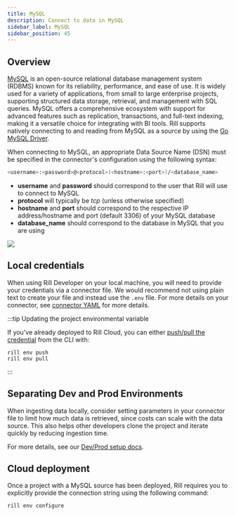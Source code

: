 ```yaml
---
title: MySQL
description: Connect to data in MySQL
sidebar_label: MySQL
sidebar_position: 45
---
```


<!-- WARNING: There are links to this page in source code. If you move it, find and replace the links and consider adding a redirect in docusaurus.config.js. -->

## Overview

[MySQL](https://dev.mysql.com/doc/refman/8.0/en/introduction.html) is an open-source relational database management system (RDBMS) known for its reliability, performance, and ease of use. It is widely used for a variety of applications, from small to large enterprise projects, supporting structured data storage, retrieval, and management with SQL queries. MySQL offers a comprehensive ecosystem with support for advanced features such as replication, transactions, and full-text indexing, making it a versatile choice for integrating with BI tools. Rill supports natively connecting to and reading from MySQL as a source by using the [Go MySQL Driver](https://github.com/go-sql-driver/mysql).

When connecting to MySQL, an appropriate Data Source Name (DSN) must be specified in the connector's configuration using the following syntax:

```bash
<username>:<password>@<protocol>(<hostname>:<port>)/<database_name>
```
- **username** and **password** should correspond to the user that Rill will use to connect to MySQL
- **protocol** will typically be _tcp_ (unless otherwise specified)
- **hostname** and **port** should correspond to the respective IP address/hostname and port (default 3306) of your MySQL database
- **database_name** should correspond to the database in MySQL that you are using

<img src='/img/reference/connectors/mysql/mysql.png' class='centered' />
<br />

## Local credentials

When using Rill Developer on your local machine, you will need to provide your credentials via a connector file. We would recommend not using plain text to create your file and instead use the `.env` file. For more details on your connector, see [connector YAML](/reference/project-files/connectors#mysql) for more details.

:::tip Updating the project environmental variable

If you've already deployed to Rill Cloud, you can either [push/pull the credential](/manage/project-management/variables-and-credentials#pushing-and-pulling-credentials-to--from-rill-cloud-via-the-cli) from the CLI with:
```
rill env push
rill env pull
```
:::

## Separating Dev and Prod Environments

When ingesting data locally, consider setting parameters in your connector file to limit how much data is retrieved, since costs can scale with the data source. This also helps other developers clone the project and iterate quickly by reducing ingestion time.

For more details, see our [Dev/Prod setup docs](/connect/templating).

## Cloud deployment

Once a project with a MySQL source has been deployed, Rill requires you to explicitly provide the connection string using the following command:

```
rill env configure
```

